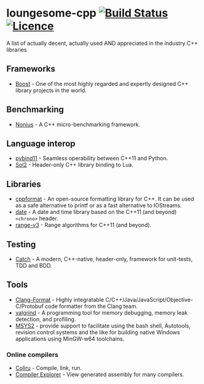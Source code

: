# loungesome-cpp [![Build Status](https://travis-ci.org/LoungeCPP/loungesome-cpp.svg?branch=master)](https://travis-ci.org/LoungeCPP/loungesome-cpp)&nbsp;[![Licence](https://img.shields.io/badge/license-CC0-blue.svg?style=flat)](LICENSE)
A list of actually decent, actually used AND appreciated in the industry C++ libraries

## Frameworks
* [Boost](http://www.boost.org/) - One of the most highly regarded and expertly designed C++ library projects in the world.

## Benchmarking
* [Nonius](https://nonius.io/) - A C++ micro-benchmarking framework.

## Language interop
* [pybind11](https://github.com/pybind/pybind11) - Seamless operability between C++11 and Python.
* [Sol2](https://github.com/ThePhD/sol2) - Header-only C++ library binding to Lua.

## Libraries
* [cppformat](https://cppformat.github.io/latest/index.html) - An open-source formatting library for C++. It can be used as a safe alternative to printf or as a fast alternative to IOStreams.
* [date](https://github.com/HowardHinnant/date) - A date and time library based on the C++11 (and beyond) `<chrono>` header.
* [range-v3](https://github.com/ericniebler/range-v3) - Range algorithms for C++11 (and beyond).

## Testing
* [Catch](https://github.com/philsquared/Catch) - A modern, C++-native, header-only, framework for unit-tests, TDD and BDD.

## Tools
* [Clang-Format](http://clang.llvm.org/docs/ClangFormat.html) - Highly integratable C/C++/Java/JavaScript/Objective-C/Protobuf code formatter from the Clang team.
* [valgrind](http://valgrind.org/) - A programming tool for memory debugging, memory leak detection, and profiling.
* [MSYS2](https://msys2.github.io/) - provide support to facilitate using the bash shell, Autotools, revision control systems and the like for building native Windows applications using MinGW-w64 toolchains.

### Online compilers
* [Coliru](http://coliru.stacked-crooked.com/) - Compile, link, run.
* [Compiler Explorer](https://gcc.godbolt.org/) - View generated assembly for many compilers.

